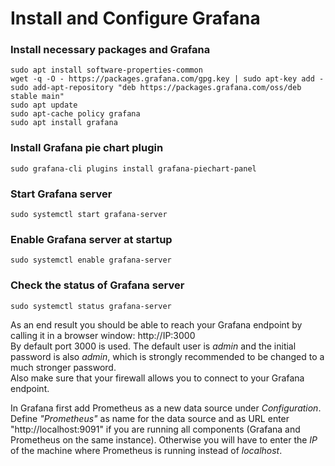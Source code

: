 # Install and Configure Grafana

### Install necessary packages and Grafana  
```
sudo apt install software-properties-common  
wget -q -O - https://packages.grafana.com/gpg.key | sudo apt-key add -  
sudo add-apt-repository "deb https://packages.grafana.com/oss/deb stable main"  
sudo apt update  
sudo apt-cache policy grafana  
sudo apt install grafana  
```

### Install Grafana pie chart plugin  
```
sudo grafana-cli plugins install grafana-piechart-panel  
```

### Start Grafana server  
```
sudo systemctl start grafana-server  
```
  
### Enable Grafana server at startup  
```
sudo systemctl enable grafana-server  
```
  
### Check the status of Grafana server 
```
sudo systemctl status grafana-server  
```
  
  
As an end result you should be able to reach your Grafana endpoint by calling it in a browser window: http://IP:3000  
By default port 3000 is used. The default user is *admin* and the initial password is also *admin*, which is strongly recommended to be changed to a much stronger password.  
Also make sure that your firewall allows you to connect to your Grafana endpoint.

In Grafana first add Prometheus as a new data source under *Configuration*. Define *"Prometheus"* as name for the data source and as URL enter "http://localhost:9091" if you are running all components (Grafana and Prometheus on the same instance). Otherwise you will have to enter the *IP* of the machine where Prometheus is running instead of *localhost*.
